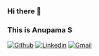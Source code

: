 ### Hi there 👋 
### This is Anupama S

[![Github](https://img.shields.io/badge/-Github-000?style=flat&logo=Github&logoColor=white)](https://github.com/AnuS2003/)
[![Linkedin](https://img.shields.io/badge/-LinkedIn-blue?style=flat&logo=Linkedin&logoColor=white)](www.linkedin.com/in/anupamashettigar)
[![Gmail](https://img.shields.io/badge/-Gmail-c14438?style=flat&logo=Gmail&logoColor=white)](mailto:anupamacks589@gmail.com)
